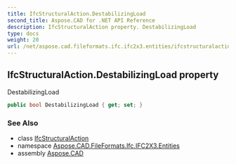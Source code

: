 ```yaml
---
title: IfcStructuralAction.DestabilizingLoad
second_title: Aspose.CAD for .NET API Reference
description: IfcStructuralAction property. DestabilizingLoad
type: docs
weight: 20
url: /net/aspose.cad.fileformats.ifc.ifc2x3.entities/ifcstructuralaction/destabilizingload/
---
```

## IfcStructuralAction.DestabilizingLoad property

DestabilizingLoad

```csharp
public bool DestabilizingLoad { get; set; }
```

### See Also

* class [IfcStructuralAction](../)
* namespace [Aspose.CAD.FileFormats.Ifc.IFC2X3.Entities](../../ifcstructuralaction/)
* assembly [Aspose.CAD](../../../)



